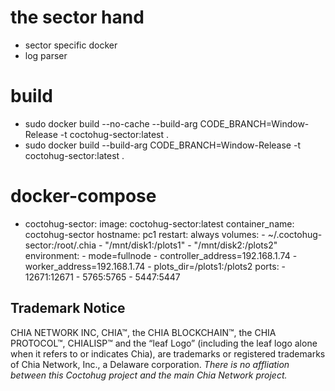 # the sector hand
- sector specific docker
- log parser

# build
- sudo docker build --no-cache --build-arg CODE_BRANCH=Window-Release -t coctohug-sector:latest .
- sudo docker build --build-arg CODE_BRANCH=Window-Release -t coctohug-sector:latest .

# docker-compose
- coctohug-sector: 
        image: coctohug-sector:latest 
        container_name: coctohug-sector
        hostname: pc1 
        restart: always 
        volumes: 
            - ~/.coctohug-sector:/root/.chia 
            - "/mnt/disk1:/plots1" 
            - "/mnt/disk2:/plots2" 
        environment: 
            - mode=fullnode 
            - controller_address=192.168.1.74 
            - worker_address=192.168.1.74
            - plots_dir=/plots1:/plots2 
        ports: 
            - 12671:12671 
            - 5765:5765 
            - 5447:5447

## Trademark Notice
CHIA NETWORK INC, CHIA™, the CHIA BLOCKCHAIN™, the CHIA PROTOCOL™, CHIALISP™ and the “leaf Logo” (including the leaf logo alone when it refers to or indicates Chia), are trademarks or registered trademarks of Chia Network, Inc., a Delaware corporation. *There is no affliation between this Coctohug project and the main Chia Network project.*
 
 
 
 
